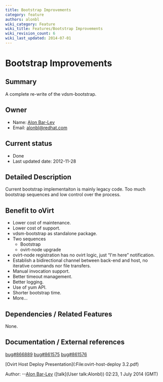 ```yaml
---
title: Bootstrap Improvements
category: feature
authors: alonbl
wiki_category: Feature
wiki_title: Features/Bootstrap Improvements
wiki_revision_count: 6
wiki_last_updated: 2014-07-01
---
```


# Bootstrap Improvements

## Summary

A complete re-write of the vdsm-bootstrap.

## Owner

*   Name: [Alon Bar-Lev](User:Alonbl)
*   Email: <alonbl@redhat.com>

## Current status

*   Done
*   Last updated date: 2012-11-28

## Detailed Description

Current bootstrap implementaiton is mainly legacy code. Too much bootstrap sequences and low control over the process.

## Benefit to oVirt

*   Lower cost of maintenance.
*   Lower cost of support.
*   vdsm-bootstrap as standalone package.
*   Two sequences
    -   Bootstrap
    -   ovirt-node upgrade
*   ovirt-node registration has no ovirt logic, just “I'm here” notification.
*   Establish a bidirectional channel between back-end and host, no iterative commands nor file transfers.
*   Manual invocation support.
*   Better timeout management.
*   Better logging.
*   Use of yum API.
*   Shorter bootstrap time.
*   More...

## Dependencies / Related Features

None.

## Documentation / External references

[bug#866889](https://bugzilla.redhat.com/show_bug.cgi?id=866889) [bug#861575](https://bugzilla.redhat.com/show_bug.cgi?id=861575) [bug#861576](https://bugzilla.redhat.com/show_bug.cgi?id=861576)

[Ovirt Host Deploy Presentation](:File:ovirt-host-deploy 3.2.pdf)



Author: --[Alon Bar-Lev](User:Alonbl) ([talk](User talk:Alonbl)) 02:23, 1 July 2014 (GMT)

